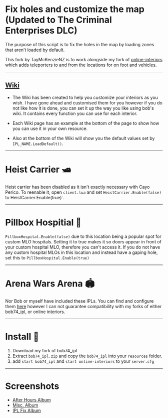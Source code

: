 # Fix holes and customize the map (Updated to The Criminal Enterprises DLC)

The purpose of this script is to fix the holes in the map by loading zones that aren’t loaded by default.

This fork by TayMcKenzieNZ is to work alongside my fork of [online-interiors](https://github.com/TayMcKenzieNZ/online-interiors) which adds teleporters to and from the locations for on foot and vehicles.

-------------------

## [Wiki](https://github.com/Bob74/bob74_ipl/wiki)
- The Wiki has been created to help you customize your interiors as you wish. I have gone ahead and customised them for you however if you do not like how it is done, you can set it up the way you like using bob's wiki. It contains every function you can use for each interior.

- Each Wiki page has an example at the bottom of the page to show how you can use it in your own resource.

- Also at the bottom of the Wiki will show you the default values set by `IPL_NAME.LoadDefault()`.

------------------

# Heist Carrier 🛥️

Heist carrier has been disabled as it isn't exactly necessary with Cayo Perico. To reenable it, open `client.lua` and set `HeistCarrier.Enable(false)` to HeistCarrier.Enable(true)`.

------------------

# Pillbox Hospitial 🏥

`PillboxHospital.Enable(false)` due to this location being a popular spot for custom MLO hospitals. Setting it to true makes it so doors appear in front of your custom hospital MLO, therefore you can't access it. If you do not have any custom hospital MLOs in this location and instead have a gaping hole, set this to `PillboxHospital.Enable(true)`

------------------

# Arena Wars Arena 🏟️

Nor Bob or myself have included these IPLs. You can find and configure them [here](https://github.com/Starystars67/Titch2000_Arena) however I can not guarantee compatibility with my forks of either bob74_ipl, or online interiors.



------------------

# Install 💾

1. Download my fork of bob74_ipl
2. Extract `bob74_ipl.zip` and copy the `bob74_ipl` into your `resources` folder.
3. add `start bob74_ipl` and `start online-interiors` to your `server.cfg`

------------------

# Screenshots
- [After Hours Album](https://imgur.com/a/Qg96l0D)
- [Misc. Album](https://imgur.com/a/cs9Ip4d)
- [IPL Fix Album](https://imgur.com/a/1Sfl4)
